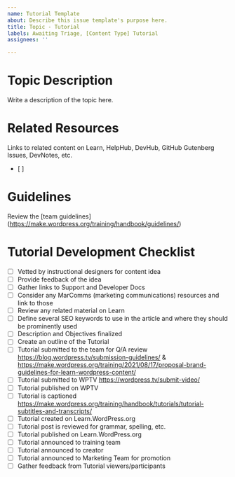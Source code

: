 ```yaml
---
name: Tutorial Template
about: Describe this issue template's purpose here.
title: Topic - Tutorial
labels: Awaiting Triage, [Content Type] Tutorial
assignees: ''

---
```


# Topic Description
Write a description of the topic here.

# Related Resources
Links to related content on Learn, HelpHub, DevHub, GitHub Gutenberg Issues, DevNotes, etc.
- [ ]

# Guidelines
Review the [team guidelines] (https://make.wordpress.org/training/handbook/guidelines/)

# Tutorial Development Checklist

- [ ] Vetted by instructional designers for content idea
- [ ] Provide feedback of the idea
- [ ] Gather links to Support and Developer Docs
- [ ] Consider any MarComms (marketing communications) resources and link to those
- [ ] Review any related material on Learn
- [ ] Define several SEO keywords to use in the article and where they should be prominently used
- [ ] Description and Objectives finalized
- [ ] Create an outline of the Tutorial
- [ ] Tutorial submitted to the team for Q/A review https://blog.wordpress.tv/submission-guidelines/ & https://make.wordpress.org/training/2021/08/17/proposal-brand-guidelines-for-learn-wordpress-content/
- [ ] Tutorial submitted to WPTV https://wordpress.tv/submit-video/
- [ ] Tutorial published on WPTV
- [ ] Tutorial is captioned https://make.wordpress.org/training/handbook/tutorials/tutorial-subtitles-and-transcripts/
- [ ] Tutorial created on Learn.WordPress.org
- [ ] Tutorial post is reviewed for grammar, spelling, etc.
- [ ] Tutorial published on Learn.WordPress.org
- [ ] Tutorial announced to training team
- [ ] Tutorial announced to creator
- [ ] Tutorial announced to Marketing Team for promotion
- [ ] Gather feedback from Tutorial viewers/participants
